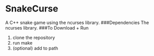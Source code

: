 # SnakeCurse
A C++ snake game using the ncurses library.
###Dependencies
The ncurses library.
###To Download + Run
1. clone the repository
2. run make
3. (optional) add to path
